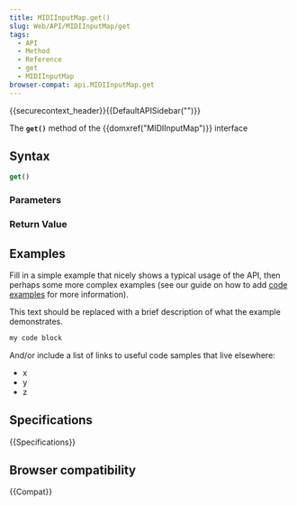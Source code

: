 ```yaml
---
title: MIDIInputMap.get()
slug: Web/API/MIDIInputMap/get
tags:
  - API
  - Method
  - Reference
  - get
  - MIDIInputMap
browser-compat: api.MIDIInputMap.get
---
```

{{securecontext_header}}{{DefaultAPISidebar("")}}

The **`get()`** method of the {{domxref("MIDIInputMap")}} interface 

## Syntax

```js
get()
```

### Parameters



### Return Value



## Examples

Fill in a simple example that nicely shows a typical usage of the API, then perhaps some more complex examples (see our guide on how to add [code examples](/en-US/docs/MDN/Contribute/Structures/Code_examples) for more information).

This text should be replaced with a brief description of what the example demonstrates.

```js
my code block
```

And/or include a list of links to useful code samples that live elsewhere:

*   x
*   y
*   z

## Specifications

{{Specifications}}

## Browser compatibility

{{Compat}}


